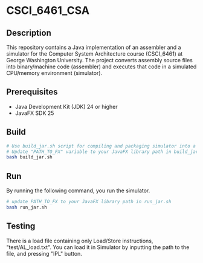 # CSCI_6461_CSA

## Description
This repository contains a Java implementation of an assembler and a simulator for the Computer System Architecture course (CSCI_6461) at George Washington University. The project converts assembly source files into binary/machine code (assembler) and executes that code in a simulated CPU/memory environment (simulator).

## Prerequisites
- Java Development Kit (JDK) 24 or higher
- JavaFX SDK 25

## Build
```bash
# Use build_jar.sh script for compiling and packaging simulator into a JAR file.
# Update "PATH_TO_FX" variable to your JavaFX library path in build_jar.sh
bash build_jar.sh
```

## Run
By running the following command, you run the simulator.
```bash
# update PATH_TO_FX to your JavaFX library path in run_jar.sh
bash run_jar.sh
```

## Testing
There is a load file containing only Load/Store instructions, "test/AL_load.txt".
You can load it in Simulator by inputting the path to the file, and pressing "IPL" button.
